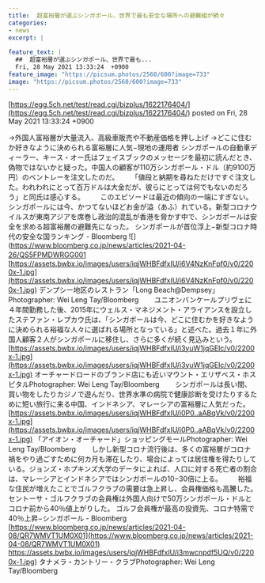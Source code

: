 ```yaml
---
title:  超富裕層が選ぶシンガポール、世界で最も安全な場所への避難組が続々  
categories:
- news
excerpt: |
  
feature_text: |
  ##  超富裕層が選ぶシンガポール、世界で最も...
  Fri, 28 May 2021 13:33:24  +0900
feature_image: "https://picsum.photos/2560/600?image=733"
image: "https://picsum.photos/2560/600?image=733"
---
```


[https://egg.5ch.net/test/read.cgi/bizplus/1622176404/](https://egg.5ch.net/test/read.cgi/bizplus/1622176404/)
posted on Fri, 28 May 2021 13:33:24  +0900

<!--more-->

→外国人富裕層が大量流入、高級車販売や不動産価格を押し上げ →どこに住むか好きなように決められる富裕層に人気−現地の運用者 シンガポールの自動車ディーラー、キース・オー氏はフェイスブックのメッセージを最初に読んだとき、偽物ではないかと疑った。中国人の顧客が110万シンガポール・ドル（約9100万円）のベントレーを注文したのだ。 　　「値段と納期を尋ねただけですぐ注文した。われわれにとって百万ドルは大金だが、彼らにとっては何でもないのだろう」と同氏は感心する。 　　このエピソードは最近の傾向の一端にすぎない。シンガポールには今、かつてないほどお金が溢（あふ）れている。新型コロナウイルスが東南アジアを席巻し政治的混乱が香港を脅かす中で、シンガポールは安全を求める超富裕層の避難先になった。 シンガポールが首位浮上−新型コロナ時代の安全な国ランキング - Bloomberg ![](https://www.bloomberg.co.jp/news/articles/2021-04-26/QS5FPMDWRGG001 　 [https://assets.bwbx.io/images/users/iqjWHBFdfxIU/i6V4NzKnFpf0/v0/2200x-1.jpg](https://assets.bwbx.io/images/users/iqjWHBFdfxIU/i6V4NzKnFpf0/v0/2200x-1.jpg) デンプシー地区のレストラン「Long Beach@Dempsey」Photographer: Wei Leng Tay/Bloomberg 　　ユニオンバンケールプリヴェに４年間勤務した後、2015年にウェルス・マネジメント・アライアンスを設立したステファン・レプカウ氏は、「シンガポールは今、どこに住むかを好きなように決められる裕福な人々に選ばれる場所となっている」と述べた。過去１年に外国人顧客２人がシンガポールに移住し、さらに多くが続く見込みという。 [https://assets.bwbx.io/images/users/iqjWHBFdfxIU/i3yuW1jqGEIc/v0/2200x-1.jpg](https://assets.bwbx.io/images/users/iqjWHBFdfxIU/i3yuW1jqGEIc/v0/2200x-1.jpg) オーチャードロードのブランド店にも近いマウント・エリザベス・ホスピタルPhotographer: Wei Leng Tay/Bloomberg 　　シンガポールは長い間、買い物をしたりカジノで遊んだり、世界水準の病院で健康診断を受けたりするために短い旅行に来る中国、インドネシア、マレーシアの富裕層に人気だった。 [https://assets.bwbx.io/images/users/iqjWHBFdfxIU/i0P0..aABqVk/v0/2200x-1.jpg](https://assets.bwbx.io/images/users/iqjWHBFdfxIU/i0P0..aABqVk/v0/2200x-1.jpg) 「アイオン・オーチャード」ショッピングモールPhotographer: Wei Leng Tay/Bloomberg 　　しかし新型コロナ流行後は、多くの富裕層がコロナ禍をやり過ごすために何カ月も滞在したり、場合によっては居住権を得たりしている。ジョンズ・ホプキンズ大学のデータによれば、人口に対する死亡者の割合は、マレーシアとインドネシアではシンガポールの10−30倍に上る。 　　裕福な住民が増えたことでゴルフクラブの需要は急上昇し、会員権価格も高騰した。セントーサ・ゴルフクラブの会員権は外国人向けで50万シンガポール・ドルとコロナ前から40％値上がりした。 ゴルフ会員権が最高の投資先、コロナ特需で40％上昇−シンガポール - Bloomberg [https://www.bloomberg.co.jp/news/articles/2021-04-08/QR7WMVT1UM0X01](https://www.bloomberg.co.jp/news/articles/2021-04-08/QR7WMVT1UM0X01) https://assets.bwbx.io/images/users/iqjWHBFdfxIU/i3mwcnpdf5UQ/v0/2200x-1.jpg) タナメラ・カントリー・クラブPhotographer: Wei Leng Tay/Bloomberg
